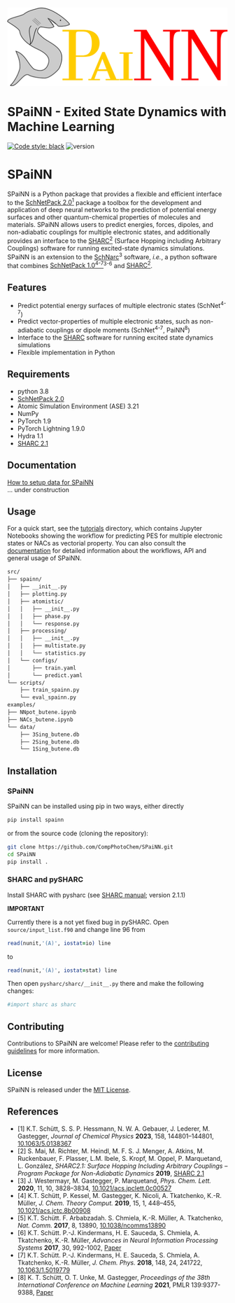 <p align="center">
  <img src="docs/_static/spainn.svg">
</p>

# SPaiNN - Exited State Dynamics with Machine Learning

[![Code style: black](https://img.shields.io/badge/code%20style-black-000000.svg)](https://github.com/python/black)
![version](https://img.shields.io/badge/version-1.0.0-blue)

# SPaiNN

SPaiNN is a Python package that provides a flexible and efficient interface to the [SchNetPack 2.0<sup>1</sup>](https://github.com/atomistic-machine-learning/schnetpack/tree/master) package a toolbox for the development and application of deep neural networks to the prediction of potential energy surfaces and other quantum-chemical properties of molecules and materials.
SPaiNN allows users to predict energies, forces, dipoles, and non-adiabatic couplings for multiple electronic states, and additionally provides an interface to the [SHARC<sup>2</sup>](https://www.sharc-md.org/) (Surface Hopping including Arbitrary Couplings) software for running excited-state dynamics simulations.
SPaiNN is an extension to the [SchNarc](https://github.com/schnarc/SchNarc)<sup>3</sup> software, *i.e.*, a python software that combines [SchNetPack 1.0<sup>4-7</sup>](https://github.com/atomistic-machine-learning/schnetpack/tree/schnetpack1.0)<sup>3-6</sup> and [SHARC<sup>2</sup>](https://www.sharc-md.org/).

## Features

- Predict potential energy surfaces of multiple electronic states (SchNet<sup>4-7</sup>)
- Predict vector-properties of multiple electronic states, such as non-adiabatic couplings or dipole moments (SchNet<sup>4-7</sup>, PaiNN<sup>8</sup>)
- Interface to the [SHARC](https://www.sharc-md.org/) software for running excited state dynamics simulations
- Flexible implementation in Python

## Requirements

- python 3.8
- [SchNetPack 2.0](https://github.com/atomistic-machine-learning/schnetpack)
- Atomic Simulation Environment (ASE) 3.21
- NumPy
- PyTorch 1.9
- PyTorch Lightning 1.9.0
- Hydra 1.1
- [SHARC 2.1](https://www.sharc-md.org/)

## Documentation
[How to setup data for SPaiNN](docs/database.md)  
... under construction

## Usage

For a quick start, see the [tutorials](https://github.com/CompPhotoChem/SPaiNN/tree/main/tutorials) directory, which contains Jupyter Notebooks showing the workflow for predicting PES for multiple electronic states or NACs as vectorial property.
You can also consult the [documentation]( ) for detailed information about the workflows, API and general usage of SPaiNN.

```bash
src/
├── spainn/
│   ├── __init__.py
│   ├── plotting.py
│   ├── atomistic/
│   │   ├── __init__.py
│   │   ├── phase.py
│   │   └── response.py
│   ├── processing/
│   │   ├── __init__.py
│   │   ├── multistate.py
│   │   └── statistics.py
│   └── configs/
│       ├── train.yaml
│       └── predict.yaml
└── scripts/
    ├── train_spainn.py
    └── eval_spainn.py
examples/
├── NNpot_butene.ipynb
├── NACs_butene.ipynb
└── data/
    ├── 3Sing_butene.db
    ├── 2Sing_butene.db
    └── 1Sing_butene.db
```

## Installation

### SPaiNN

SPaiNN can be installed using pip in two ways, either directly

```bash
pip install spainn
```

or from the source code (cloning the repository):

```bash
git clone https://github.com/CompPhotoChem/SPaiNN.git
cd SPaiNN
pip install .
```

### SHARC and pySHARC

Install SHARC with pysharc (see [SHARC manual](https://sharc-md.org/?page_id=50#tth_sEc2.3); version 2.1.1) 

**IMPORTANT**

Currently there is a not yet fixed bug in pySHARC.
Open ``source/input_list.f90`` and change line 96 from
```fortran
read(nunit,'(A)', iostat=io) line
```
to 
```fortran
read(nunit,'(A)', iostat=stat) line
```

Then open ``pysharc/sharc/__init__.py``  there and make the following changes:  
```python
#import sharc as sharc
```

## Contributing

Contributions to SPaiNN are welcome! Please refer to the [contributing guidelines](https://github.com/CompPhotoChem/SPaiNN/blob/main/Contributing.md) for more information.

## License

SPaiNN is released under the [MIT License](https://github.com/CompPhotoChem/SPaiNN/blob/main/LICENSE).

## References

- [1] K.T. Schütt, S. S. P. Hessmann, N. W. A. Gebauer, J. Lederer, M. Gastegger, *Journal of Chemical Physics* **2023**, 158, 144801–144801, [10.1063/5.0138367](https://pubs.aip.org/aip/jcp/article/158/14/144801/2877924/SchNetPack-2-0-A-neural-network-toolbox-for)
- [2] S. Mai, M. Richter, M. Heindl, M. F. S. J. Menger, A. Atkins, M. Ruckenbauer, F. Plasser, L.M. Ibele, S. Kropf, M. Oppel, P. Marquetand, L. González, *SHARC2.1: Surface Hopping Including Arbitrary Couplings – Program Package for Non-Adiabatic Dynamics* **2019**, [SHARC 2.1](https://sharc-md.org)
- [3] J. Westermayr, M. Gastegger, P. Marquetand, *Phys. Chem. Lett.* **2020**, 11, 10, 3828–3834, [10.1021/acs.jpclett.0c00527](https://doi.org/10.1021/acs.jpclett.0c00527)
- [4] K.T. Schütt, P. Kessel, M. Gastegger, K. Nicoli, A. Tkatchenko, K.-R. Müller, *J. Chem. Theory Comput.* **2019**, 15, 1, 448–455, [10.1021/acs.jctc.8b00908](http://dx.doi.org/10.1021/acs.jctc.8b00908)
- [5] K.T. Schütt. F. Arbabzadah. S. Chmiela, K.-R. Müller, A. Tkatchenko, *Nat. Comm.* **2017**, 8, 13890, [10.1038/ncomms13890](https://www.nature.com/articles/ncomms13890)
- [6] K.T. Schütt. P.-J. Kindermans, H. E. Sauceda, S. Chmiela, A. Tkatchenko, K.-R. Müller, *Advances in Neural Information Processing Systems* **2017**, 30, 992-1002, [Paper](https://proceedings.neurips.cc/paper/2017/hash/303ed4c69846ab36c2904d3ba8573050-Abstract.html)
- [7] K.T. Schütt. P.-J. Kindermans, H. E. Sauceda, S. Chmiela, A. Tkatchenko, K.-R. Müller, *J. Chem. Phys.* **2018**, 148, 24, 241722, [10.1063/1.5019779](https://aip.scitation.org/doi/10.1063/1.5019779)
- [8] K. T. Schütt, O. T. Unke, M. Gastegger, *Proceedings of the 38th International Conference on Machine Learning* **2021**, PMLR 139:9377-9388, [Paper](https://proceedings.mlr.press/v139/schutt21a.html)

